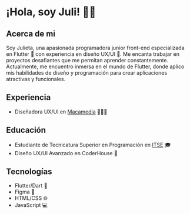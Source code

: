 # ¡Hola, soy Juli! 👋🏻

## Acerca de mi
Soy Julieta, una apasionada programadora junior front-end especializada en Flutter 💙 con experiencia en diseño UX/UI 🎨. Me encanta trabajar en proyectos desafiantes que me permitan aprender constantemente. Actualmente, me encuentro inmersa en el mundo de Flutter, donde aplico mis habilidades de diseño y programación para crear aplicaciones atractivas y funcionales.

## Experiencia
- Diseñadora UX/UI en [Macamedia]([https://www.itse.com/](https://www.itse.gob.ar/view/i1.php)](https://www.macamedia.com.ar/#/)) 👩🏻‍💻

## Educación
- Estudiante de Tecnicatura Superior en Programación en [ITSE]([https://www.itse.com/](https://www.itse.gob.ar/view/i1.php)) 🎓
- Diseño UX/UI Avanzado en CoderHouse 🎨

## Tecnologías
- Flutter/Dart 📱
- Figma 🎨
- HTML/CSS 🌐
- JavaScript 💻
